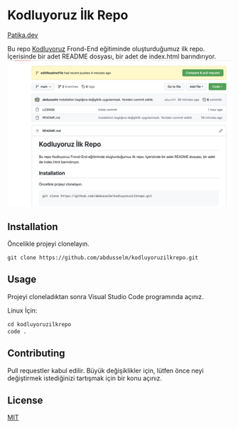 # Kodluyoruz İlk Repo
[Patika.dev](https://www.patika.dev/tr)

Bu repo [Kodluyoruz](https://kodluyoruz.org) Frond-End eğitiminde oluşturduğumuz ilk repo. İçerisinde bir adet README dosyası, bir adet de index.html barındırıyor.
![github](project-image.png)

## Installation
Öncelikle projeyi clonelayın.

```
git clone https://github.com/abdusselm/kodluyoruzilkrepo.git

```

## Usage
Projeyi cloneladıktan sonra Visual Studio Code programında açınız.

Linux İçin:
```
cd kodluyoruzilkrepo
code .
```

## Contributing
Pull requestler kabul edilir. Büyük değişiklikler için, lütfen önce neyi değiştirmek istediğinizi tartışmak için bir konu açınız.

## License

[MIT](https://opensource.org/licenses/MIT)